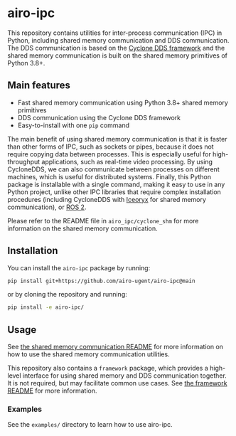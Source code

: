 # airo-ipc

This repository contains utilities for inter-process communication (IPC) in Python, including shared memory
communication and DDS communication.
The DDS communication is based on the [Cyclone DDS framework](https://cyclonedds.io/) and the shared memory
communication is built on the shared memory primitives of Python 3.8+.

## Main features

- Fast shared memory communication using Python 3.8+ shared memory primitives
- DDS communication using the Cyclone DDS framework
- Easy-to-install with one `pip` command

The main benefit of using shared memory communication is that it is faster than other forms of IPC, such as sockets or
pipes, because it does not require copying data between processes. This is especially useful for high-throughput
applications, such as real-time video processing. By using CycloneDDS, we can also communicate between processes on
different machines, which is useful for distributed systems. Finally, this Python package is installable with a single
command, making it easy to use in any Python project, unlike other IPC libraries that require complex installation
procedures (including CycloneDDS with [Iceoryx](https://iceoryx.io/) for shared memory communication),
or [ROS 2](https://ros.org/).

Please refer to the README file in `airo_ipc/cyclone_shm` for more information on the shared memory communication.

## Installation

You can install the `airo-ipc` package by running:

```bash
pip install git+https://github.com/airo-ugent/airo-ipc@main
```

or by cloning the repository and running:

```bash
pip install -e airo-ipc/
```

## Usage

See [the shared memory communication README](airo_ipc/cyclone_shm/README.md) for more information on how to use the
shared memory communication utilities.

This repository also contains a `framework` package, which provides a high-level interface for using shared memory and
DDS communication together. It is not required, but may facilitate common use cases.
See [the framework README](airo_ipc/framework/README.md) for more information.

### Examples

See the `examples/` directory to learn how to use airo-ipc.
